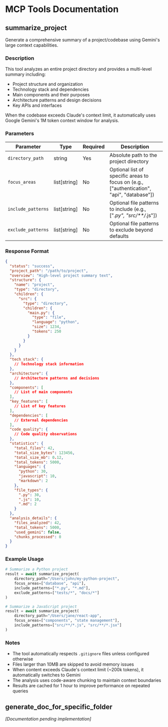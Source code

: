 # MCP Tools Documentation

## summarize_project

Generate a comprehensive summary of a project/codebase using Gemini's large context capabilities.

### Description

This tool analyzes an entire project directory and provides a multi-level summary including:

- Project structure and organization
- Technology stack and dependencies
- Main components and their purposes
- Architecture patterns and design decisions
- Key APIs and interfaces

When the codebase exceeds Claude's context limit, it automatically uses Google Gemini's 1M token context window for analysis.

### Parameters

| Parameter          | Type         | Required | Description                                                                               |
| ------------------ | ------------ | -------- | ----------------------------------------------------------------------------------------- |
| `directory_path`   | string       | Yes      | Absolute path to the project directory                                                    |
| `focus_areas`      | list[string] | No       | Optional list of specific areas to focus on (e.g., ["authentication", "api", "database"]) |
| `include_patterns` | list[string] | No       | Optional file patterns to include (e.g., ["*.py", "src/**/*.js"])                         |
| `exclude_patterns` | list[string] | No       | Optional file patterns to exclude beyond defaults                                         |

### Response Format

```json
{
  "status": "success",
  "project_path": "/path/to/project",
  "overview": "High-level project summary text",
  "structure": {
    "name": "project",
    "type": "directory",
    "children": {
      "src": {
        "type": "directory",
        "children": {
          "main.py": {
            "type": "file",
            "language": "python",
            "size": 1234,
            "tokens": 250
          }
        }
      }
    }
  },
  "tech_stack": {
    // Technology stack information
  },
  "architecture": {
    // Architecture patterns and decisions
  },
  "components": [
    // List of main components
  ],
  "key_features": [
    // List of key features
  ],
  "dependencies": [
    // External dependencies
  ],
  "code_quality": {
    // Code quality observations
  },
  "statistics": {
    "total_files": 42,
    "total_size_bytes": 123456,
    "total_size_mb": 0.12,
    "total_tokens": 5000,
    "languages": {
      "python": 30,
      "javascript": 10,
      "markdown": 2
    },
    "file_types": {
      ".py": 30,
      ".js": 10,
      ".md": 2
    }
  },
  "analysis_details": {
    "files_analyzed": 42,
    "total_tokens": 5000,
    "used_gemini": false,
    "chunks_processed": 0
  }
}
```

### Example Usage

```python
# Summarize a Python project
result = await summarize_project(
    directory_path="/Users/john/my-python-project",
    focus_areas=["database", "api"],
    include_patterns=["*.py", "*.md"],
    exclude_patterns=["tests/*", "docs/*"]
)

# Summarize a JavaScript project
result = await summarize_project(
    directory_path="/Users/jane/react-app",
    focus_areas=["components", "state management"],
    include_patterns=["src/**/*.js", "src/**/*.jsx"]
)
```

### Notes

- The tool automatically respects `.gitignore` files unless configured otherwise
- Files larger than 10MB are skipped to avoid memory issues
- When content exceeds Claude's context limit (~200k tokens), it automatically switches to Gemini
- The analysis uses code-aware chunking to maintain context boundaries
- Results are cached for 1 hour to improve performance on repeated queries

## generate_doc_for_specific_folder

_[Documentation pending implementation]_
